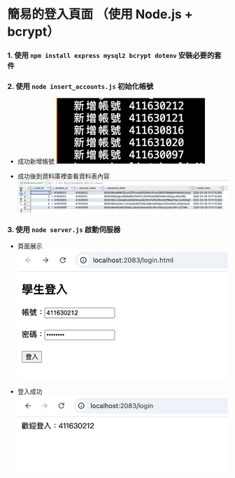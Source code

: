 # 簡易的登入頁面 （使用 Node.js + bcrypt）
### 1. 使用 `npm install express mysql2 bcrypt dotenv` 安裝必要的套件
### 2. 使用 `node insert_accounts.js` 初始化帳號

* 成功新增帳號
![alt text](./image/insert_accounts.png)

* 成功後到資料庫裡查看資料表內容
![alt text](./image/Accounts.png)

### 3. 使用 `node server.js` 啟動伺服器

* 頁面展示
![alt text](./image/login_html.png)

* 登入成功
![alt text](./image/login_success.png)
